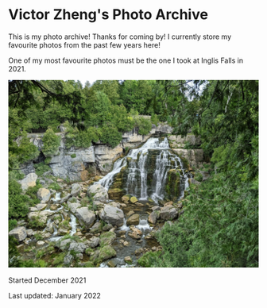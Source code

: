 # Victor Zheng's Photo Archive


This is my photo archive! Thanks for coming by! I currently store my favourite photos from the past few years here!


One of my most favourite photos must be the one I took at Inglis Falls in 2021.  

![Inglis Falls](/images/img/ontario_waterfall.jpg)

Started December 2021

Last updated: January 2022
